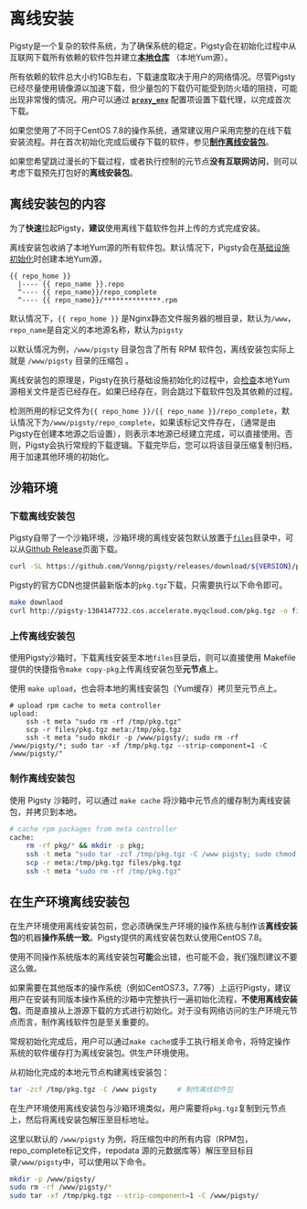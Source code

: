 # 离线安装


Pigsty是一个复杂的软件系统，为了确保系统的稳定，Pigsty会在初始化过程中从互联网下载所有依赖的软件包并建立[**本地仓库**](v-infra#repo) （本地Yum源）。

所有依赖的软件总大小约1GB左右，下载速度取决于用户的网络情况。尽管Pigsty已经尽量使用镜像源以加速下载，但少量包的下载仍可能受到防火墙的阻挠，可能出现非常慢的情况。用户可以通过 [**`proxy_env`**](v-infra.md#proxy_env) 配置项设置下载代理，以完成首次下载。

如果您使用了不同于CentOS 7.8的操作系统，通常建议用户采用完整的在线下载安装流程。并在首次初始化完成后缓存下载的软件，参见[**制作离线安装包**](#制作离线安装包)。

如果您希望跳过漫长的下载过程，或者执行控制的元节点**没有互联网访问**，则可以考虑下载预先打包好的**离线安装包**。



## 离线安装包的内容

为了**快速**拉起Pigsty，**建议**使用离线下载软件包并上传的方式完成安装。

离线安装包收纳了本地Yum源的所有软件包。默认情况下，Pigsty会在[基础设施初始化](p-meta)时创建本地Yum源，

```
{{ repo_home }}
  |---- {{ repo_name }}.repo
  ^---- {{ repo_name}}/repo_complete
  ^---- {{ repo_name}}/**************.rpm
```

默认情况下，`{{ repo_home }}` 是Nginx静态文件服务器的根目录，默认为`/www`，`repo_name`是自定义的本地源名称，默认为`pigsty`

以默认情况为例，`/www/pigsty` 目录包含了所有 RPM 软件包，离线安装包实际上就是 `/www/pigsty` 目录的压缩包 。

离线安装包的原理是，Pigsty在执行基础设施初始化的过程中，会[检查](https://github.com/Vonng/pigsty/blob/master/roles/repo/tasks/main.yml#L49)本地Yum源相关文件是否已经存在。如果已经存在，则会跳过下载软件包及其依赖的过程。

检测所用的标记文件为`{{ repo_home }}/{{ repo_name }}/repo_complete`，默认情况下为`/www/pigsty/repo_complete`，如果该标记文件存在，（通常是由Pigsty在创建本地源之后设置），则表示本地源已经建立完成，可以直接使用。否则，Pigsty会执行常规的下载逻辑。下载完毕后，您可以将该目录压缩复制归档，用于加速其他环境的初始化。



## 沙箱环境

### 下载离线安装包

Pigsty自带了一个沙箱环境，沙箱环境的离线安装包默认放置于[`files`](https://github.com/Vonng/pigsty/tree/master/files)目录中，可以从[Github Release](https://github.com/Vonng/pigsty/releases)页面下载。

```bash
curl -SL https://github.com/Vonng/pigsty/releases/download/${VERSION}/pkg.tgz -o dist/${VERSION}/pkg.tgz
```

Pigsty的官方CDN也提供最新版本的`pkg.tgz`下载，只需要执行以下命令即可。

```bash
make downlaod
curl http://pigsty-1304147732.cos.accelerate.myqcloud.com/pkg.tgz -o files/pkg.tgz
```

### 上传离线安装包

使用Pigsty沙箱时，下载离线安装至本地`files`目录后，则可以直接使用 Makefile 提供的快捷指令`make copy-pkg`上传离线安装包至**元节点**上。

使用 `make upload`，也会将本地的离线安装包（Yum缓存）拷贝至元节点上。

```shell
# upload rpm cache to meta controller
upload:
	ssh -t meta "sudo rm -rf /tmp/pkg.tgz"
	scp -r files/pkg.tgz meta:/tmp/pkg.tgz
	ssh -t meta "sudo mkdir -p /www/pigsty/; sudo rm -rf /www/pigsty/*; sudo tar -xf /tmp/pkg.tgz --strip-component=1 -C /www/pigsty/"
```

### 制作离线安装包

使用 Pigsty 沙箱时，可以通过 `make cache` 将沙箱中元节点的缓存制为离线安装包，并拷贝到本地。

```bash
# cache rpm packages from meta controller
cache:
	rm -rf pkg/* && mkdir -p pkg;
	ssh -t meta "sudo tar -zcf /tmp/pkg.tgz -C /www pigsty; sudo chmod a+r /tmp/pkg.tgz"
	scp -r meta:/tmp/pkg.tgz files/pkg.tgz
	ssh -t meta "sudo rm -rf /tmp/pkg.tgz"
```



## 在生产环境离线安装包

在生产环境使用离线安装包前，您必须确保生产环境的操作系统与制作该**离线安装包**的机器**操作系统一致**。Pigsty提供的离线安装包默认使用CentOS 7.8。

使用不同操作系统版本的离线安装包**可能**会出错，也可能不会，我们强烈建议不要这么做。

如果需要在其他版本的操作系统（例如CentOS7.3，7.7等）上运行Pigsty，建议用户在安装有同版本操作系统的沙箱中完整执行一遍初始化流程，**不使用离线安装包**，而是直接从上游源下载的方式进行初始化。对于没有网络访问的生产环境元节点而言，制作离线软件包是至关重要的。

常规初始化完成后，用户可以通过`make cache`或手工执行相关命令，将特定操作系统的软件缓存打为离线安装包。供生产环境使用。

从初始化完成的本地元节点构建离线安装包：

```bash
tar -zcf /tmp/pkg.tgz -C /www pigsty     # 制作离线软件包
```

在生产环境使用离线安装包与沙箱环境类似，用户需要将`pkg.tgz`复制到元节点上，然后将离线安装包解压至目标地址。

这里以默认的 `/www/pigsty` 为例，将压缩包中的所有内容（RPM包，repo_complete标记文件，repodata 源的元数据库等）解压至目标目录`/www/pigsty`中，可以使用以下命令。

```bash
mkdir -p /www/pigsty/
sudo rm -rf /www/pigsty/*
sudo tar -xf /tmp/pkg.tgz --strip-component=1 -C /www/pigsty/
```

